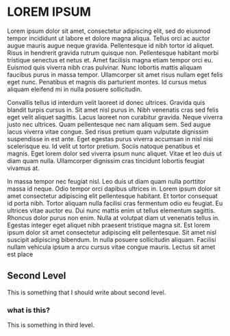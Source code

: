 # LOREM IPSUM

Lorem ipsum dolor sit amet, consectetur adipiscing elit, sed do eiusmod tempor incididunt ut labore et dolore magna aliqua. Tellus orci ac auctor augue mauris augue neque gravida. Pellentesque id nibh tortor id aliquet. Risus in hendrerit gravida rutrum quisque non. Pellentesque habitant morbi tristique senectus et netus et. Amet facilisis magna etiam tempor orci eu. Euismod quis viverra nibh cras pulvinar. Nunc lobortis mattis aliquam faucibus purus in massa tempor. Ullamcorper sit amet risus nullam eget felis eget nunc. Penatibus et magnis dis parturient montes. Id cursus metus aliquam eleifend mi in nulla posuere sollicitudin.

Convallis tellus id interdum velit laoreet id donec ultrices. Gravida quis blandit turpis cursus in. Sit amet nisl purus in. Nibh venenatis cras sed felis eget velit aliquet sagittis. Lacus laoreet non curabitur gravida. Neque viverra justo nec ultrices. Quam pellentesque nec nam aliquam sem. Sed augue lacus viverra vitae congue. Sed risus pretium quam vulputate dignissim suspendisse in est ante. Eget egestas purus viverra accumsan in nisl nisi scelerisque eu. Id velit ut tortor pretium. Sociis natoque penatibus et magnis. Eget lorem dolor sed viverra ipsum nunc aliquet. Vitae et leo duis ut diam quam nulla. Ullamcorper dignissim cras tincidunt lobortis feugiat vivamus at.

In massa tempor nec feugiat nisl. Leo duis ut diam quam nulla porttitor massa id neque. Odio tempor orci dapibus ultrices in. Lorem ipsum dolor sit amet consectetur adipiscing elit pellentesque habitant. Et tortor consequat id porta nibh. Tortor aliquam nulla facilisi cras fermentum odio eu feugiat. Eu ultrices vitae auctor eu. Dui nunc mattis enim ut tellus elementum sagittis. Rhoncus dolor purus non enim. Nulla at volutpat diam ut venenatis tellus in. Egestas integer eget aliquet nibh praesent tristique magna sit. Est lorem ipsum dolor sit amet consectetur adipiscing elit pellentesque. Sit amet nisl suscipit adipiscing bibendum. In nulla posuere sollicitudin aliquam. Facilisi nullam vehicula ipsum a arcu cursus vitae congue mauris. Lectus sit amet est place


## Second Level

This is something that I should write about second level.

### what is this?


This is something in third level.

